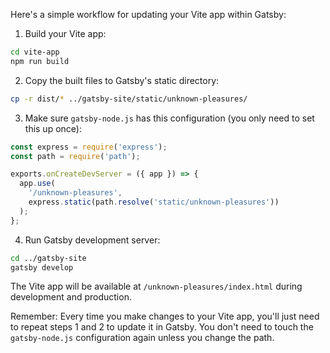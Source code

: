 Here's a simple workflow for updating your Vite app within Gatsby:

1. Build your Vite app:
```bash
cd vite-app
npm run build
```

2. Copy the built files to Gatsby's static directory:
```bash
cp -r dist/* ../gatsby-site/static/unknown-pleasures/
```

3. Make sure `gatsby-node.js` has this configuration (you only need to set this up once):
```javascript
const express = require('express');
const path = require('path');

exports.onCreateDevServer = ({ app }) => {
  app.use(
    '/unknown-pleasures',
    express.static(path.resolve('static/unknown-pleasures'))
  );
};
```

4. Run Gatsby development server:
```bash
cd ../gatsby-site
gatsby develop
```

The Vite app will be available at `/unknown-pleasures/index.html` during development and production.

Remember: Every time you make changes to your Vite app, you'll just need to repeat steps 1 and 2 to update it in Gatsby. You don't need to touch the `gatsby-node.js` configuration again unless you change the path.